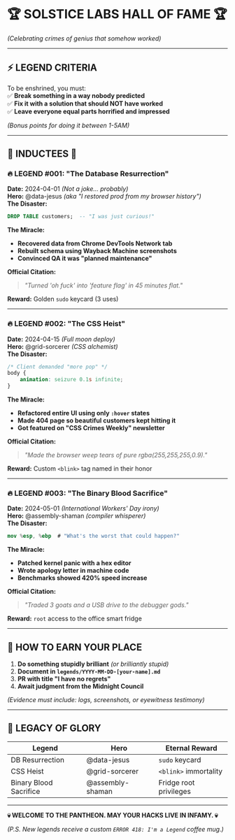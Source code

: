 # **🏆 SOLSTICE LABS HALL OF FAME 🏆**  
*(Celebrating crimes of genius that somehow worked)*  

---

## **⚡ LEGEND CRITERIA**  
To be enshrined, you must:  
✅ **Break something in a way nobody predicted**  
✅ **Fix it with a solution that should NOT have worked**  
✅ **Leave everyone equal parts horrified and impressed**  

*(Bonus points for doing it between 1-5AM)*  

---

## **🌟 INDUCTEES 🌟**  

### **🔥 LEGEND #001: "The Database Resurrection"**  
**Date:** 2024-04-01 *(Not a joke... probably)*  
**Hero:** @data-jesus *(aka "I restored prod from my browser history")*  
**The Disaster:**  
```sql
DROP TABLE customers;  -- "I was just curious!"
```  
**The Miracle:**  
- **Recovered data from Chrome DevTools Network tab**  
- **Rebuilt schema using Wayback Machine screenshots**  
- **Convinced QA it was "planned maintenance"**  

**Official Citation:**  
> *"Turned 'oh fuck' into 'feature flag' in 45 minutes flat."*  

**Reward:** Golden `sudo` keycard (3 uses)  

---

### **🔥 LEGEND #002: "The CSS Heist"**  
**Date:** 2024-04-15 *(Full moon deploy)*  
**Hero:** @grid-sorcerer *(CSS alchemist)*  
**The Disaster:**  
```css
/* Client demanded "more pop" */
body {
    animation: seizure 0.1s infinite;
}
```  
**The Miracle:**  
- **Refactored entire UI using only `:hover` states**  
- **Made 404 page so beautiful customers kept hitting it**  
- **Got featured on "CSS Crimes Weekly" newsletter**  

**Official Citation:**  
> *"Made the browser weep tears of pure rgba(255,255,255,0.9)."*  

**Reward:** Custom `<blink>` tag named in their honor  

---

### **🔥 LEGEND #003: "The Binary Blood Sacrifice"**  
**Date:** 2024-05-01 *(International Workers' Day irony)*  
**Hero:** @assembly-shaman *(compiler whisperer)*  
**The Disaster:**  
```nasm
mov %esp, %ebp  # "What's the worst that could happen?"
```  
**The Miracle:**  
- **Patched kernel panic with a hex editor**  
- **Wrote apology letter in machine code**  
- **Benchmarks showed 420% speed increase**  

**Official Citation:**  
> *"Traded 3 goats and a USB drive to the debugger gods."*  

**Reward:** `root` access to the office smart fridge  

---

## **📜 HOW TO EARN YOUR PLACE**  
1. **Do something stupidly brilliant** *(or brilliantly stupid)*  
2. **Document in `legends/YYYY-MM-DD-[your-name].md`**  
3. **PR with title "I have no regrets"**  
4. **Await judgment from the Midnight Council**  

*(Evidence must include: logs, screenshots, or eyewitness testimony)*  

---

## **🏅 LEGACY OF GLORY**  
| Legend                  | Hero               | Eternal Reward          |  
|-------------------------|--------------------|-------------------------|  
| DB Resurrection         | @data-jesus        | `sudo` keycard          |  
| CSS Heist               | @grid-sorcerer     | `<blink>` immortality   |  
| Binary Blood Sacrifice  | @assembly-shaman   | Fridge root privileges  |  

---

**💀 WELCOME TO THE PANTHEON. MAY YOUR HACKS LIVE IN INFAMY. 💀**  

*(P.S. New legends receive a custom `ERROR 418: I'm a Legend` coffee mug.)*
